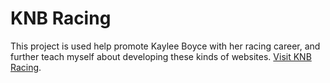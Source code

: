 # KNB Racing

This project is used help promote Kaylee Boyce with her racing career, and further teach myself about developing these kinds of websites.
[Visit KNB Racing](https://knbracing.netlify.app/).
